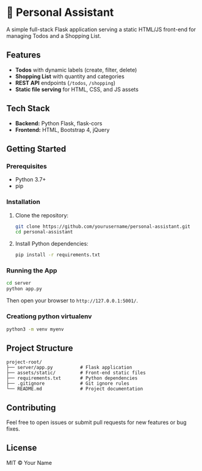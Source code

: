 # 🤖 Personal Assistant

A simple full-stack Flask application serving a static HTML/JS front-end for managing Todos and a Shopping List.

## Features
- **Todos** with dynamic labels (create, filter, delete)
- **Shopping List** with quantity and categories
- **REST API** endpoints (`/todos`, `/shopping`)
- **Static file serving** for HTML, CSS, and JS assets

## Tech Stack
- **Backend:** Python Flask, flask-cors
- **Frontend:** HTML, Bootstrap 4, jQuery

## Getting Started

### Prerequisites
- Python 3.7+
- pip

### Installation
1. Clone the repository:
   ```bash
   git clone https://github.com/yourusername/personal-assistant.git
   cd personal-assistant
   ```
2. Install Python dependencies:
   ```bash
   pip install -r requirements.txt
   ```

### Running the App
```bash
cd server
python app.py
```
Then open your browser to `http://127.0.0.1:5001/`.

### Creationg python virtualenv
```bash
python3 -m venv myenv
```

## Project Structure
```plaintext
project-root/
├── server/app.py          # Flask application
├── assets/static/         # Front-end static files
├── requirements.txt       # Python dependencies
├── .gitignore             # Git ignore rules
└── README.md              # Project documentation
```

## Contributing
Feel free to open issues or submit pull requests for new features or bug fixes.

## License
MIT © Your Name